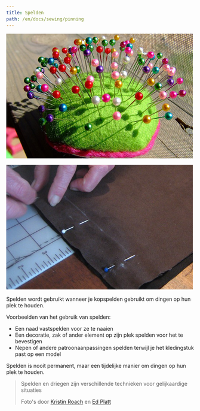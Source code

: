 ```yaml
---
title: Spelden
path: /en/docs/sewing/pinning
---
```


![Kopspelden maken deel uit van de basisbenodigdheden](sewing-pins.jpg)

![Stof wordt op zijn plaats gespeld](fabric-pinning.jpg)

Spelden wordt gebruikt wanneer je kopspelden gebruikt om dingen op hun plek te houden.

Voorbeelden van het gebruik van spelden:

- Een naad vastspelden voor ze te naaien
- Een decoratie, zak of ander element op zijn plek spelden voor het te bevestigen
- Nepen of andere patroonaanpassingen spelden terwijl je het kledingstuk past op een model

Spelden is nooit permanent, maar een tijdelijke manier om dingen op hun plek te houden.

> Spelden en driegen zijn verschillende technieken voor gelijkaardige situaties
> 
> Foto's door [Kristin Roach](https://www.flickr.com/photos/marlana/113434148) en [Ed Platt](https://www.flickr.com/photos/philentropist/313403963)
